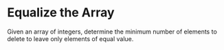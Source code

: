 # Equalize the Array

Given an array of integers, determine the minimum number of elements to delete to leave only elements of equal value.
